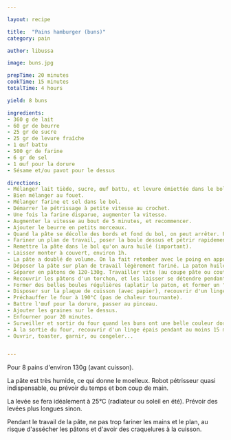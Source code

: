 ```yaml
---

layout: recipe

title:  "Pains hamburger (buns)"
category: pain

author: libussa

image: buns.jpg

prepTime: 20 minutes
cookTime: 15 minutes
totalTime: 4 hours

yield: 8 buns

ingredients:
- 360 g de lait
- 60 gr de beurre
- 25 gr de sucre
- 25 gr de levure fraîche
- 1 œuf battu
- 500 gr de farine
- 6 gr de sel
- 1 œuf pour la dorure
- Sésame et/ou pavot pour le dessus

directions:
- Mélanger lait tiède, sucre, œuf battu, et levure émiettée dans le bol du pétrisseur.
- Bien mélanger au fouet.
- Mélanger farine et sel dans le bol.
- Démarrer le pétrissage à petite vitesse au crochet.
- Une fois la farine disparue, augmenter la vitesse.
- Augmenter la vitesse au bout de 5 minutes, et recommencer.
- Ajouter le beurre en petits morceaux.
- Quand la pâte se décolle des bords et fond du bol, on peut arrêter. Prévoir entre 10 et 20 minutes de pétrissage au total.
- Fariner un plan de travail, poser la boule dessus et pétrir rapidement (méthode Berthinet, 2 minutes, ça va coller).
- Remettre la pâte dans le bol qu'on aura huilé (important).
- Laisser monter à couvert, environ 1h.
- La pâte a doublé de volume. On la fait retomber avec le poing en appuyant fort.
- Déposer la pâte sur plan de travail légèrement fariné. La paton huilé ne va pas trop coller.
- Séparer en pâtons de 120-130g. Travailler vite (au coupe pâte ou couteau) pour éviter que ça colle.
- Recouvrir les pâtons d'un torchon, et les laisser se détendre pendant 10 minutes.
- Former des belles boules régulières (aplatir le paton, et former un "chausson" en repliant et soudant la pate. Tourner de 90 degrés, recommencer 3 ou 4 fois. Finir en roulant entre la paume et le plan de travail).
- Disposer sur la plaque de cuisson (avec papier), recouvrir d'un linge et laisser reposer 1h minimum.
- Préchauffer le four à 190°C (pas de chaleur tournante).
- Battre l'œuf pour la dorure, passer au pinceau.
- Ajouter les graines sur le dessus.
- Enfourner pour 20 minutes.
- Surveiller et sortir du four quand les buns ont une belle couleur dorée.
- A la sortie du four, recouvrir d'un linge épais pendant au moins 15 minutes. Cela va contribuer au moelleux.
- Ouvrir, toaster, garnir, ou congeler...


---
```


Pour 8 pains d'environ 130g (avant cuisson).

La pâte est très humide, ce qui donne le moelleux. Robot pétrisseur quasi indispensable, ou prévoir du temps et bon coup de main.

La levée se fera idéalement à 25°C (radiateur ou soleil en été). Prévoir des levées plus longues sinon.

Pendant le travail de la pâte, ne pas trop fariner les mains et le plan, au risque d'assécher les pâtons et d'avoir des craquelures à la cuisson.
